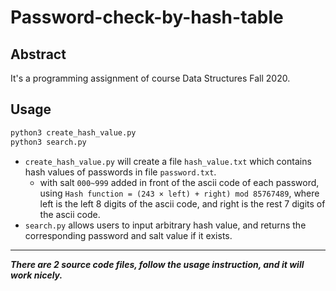 # Password-check-by-hash-table

## Abstract
It's a programming assignment of course Data Structures Fall 2020.


## Usage
```python
python3 create_hash_value.py
python3 search.py
```
- `create_hash_value.py` will create a file `hash_value.txt` which contains hash values of passwords in file `password.txt`.
    - with salt `000~999` added in front of the ascii code of each password, using `Hash function = (243 × left) + right) mod 85767489`, where left is the left 8 digits of the ascii code, and right is the rest 7 digits of the ascii code.
- `search.py` allows users to input arbitrary hash value, and returns the corresponding password and salt value if it exists.
___


***There are 2 source code files, follow the usage instruction, and it will work nicely.***

